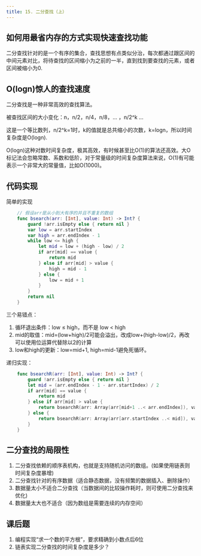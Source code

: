 ```yaml
---
title: 15. 二分查找（上）
---
```


## 如何用最省内存的方式实现快速查找功能

二分查找针对的是一个有序的集合，查找思想有点类似分治，每次都通过跟区间的中间元素对比，将待查找的区间缩小为之前的一半，直到找到要查找的元素，或者区间被缩小为0.

## O(logn)惊人的查找速度

二分查找是一种非常高效的查找算法。

被查找区间的大小变化：n，n/2，n/4，n/8，... ，n/2^k ...

这是一个等比数列，n/2^k=1时，k的值就是总共缩小的次数，k=logn，所以时间复杂度是O(logn).

O(logn)这种对数时间复杂度，极其高效，有时候甚至比O(1)的算法还高效。大O标记法会忽略常数、系数和低阶，对于常量级的时间复杂度算法来说，O(1)有可能表示一个非常大的常量值，比如O(1000)。

## 代码实现

简单的实现
```swift
    // 假设arr是从小到大有序的并且不重复的数组
    func bsearch(arr: [Int], value: Int) -> Int? {
        guard !arr.isEmpty else { return nil }
        var low = arr.startIndex
        var high = arr.endIndex - 1
        while low <= high {
            let mid = low + (high - low) / 2
            if arr[mid] == value {
                return mid
            } else if arr[mid] > value {
                high = mid - 1
            } else {
                low = mid + 1
            }
        }
        return nil
    }
```

三个易错点：
1. 循环退出条件：low ≤ high，而不是 low < high
2. mid的取值：mid=(low+high)/2可能会溢出，改成low+(high-low)/2，再改可以使用位运算代替除以2的计算
3. low和high的更新：low=mid+1, high=mid-1避免死循环。

递归实现：
```swift
    func bsearchR(arr: [Int], value: Int) -> Int? {
        guard !arr.isEmpty else { return nil }
        let mid = (arr.endIndex - 1 - arr.startIndex) / 2
        if arr[mid] == value {
            return mid
        } else if arr[mid] > value {
            return bsearchR(arr: Array(arr[mid+1 ..< arr.endIndex]), value: value)
        } else {
            return bsearchR(arr: Array(arr[arr.startIndex ..< mid]), value: value)
        }
    }
```

## 二分查找的局限性

1. 二分查找依赖的顺序表机构，也就是支持随机访问的数组。(如果使用链表则时间复杂度暴增)
2. 二分查找针对的有序数据（适合静态数据，没有频繁的数据插入、删除操作）
3. 数据量太小不适合二分查找（当数据间的比较操作耗时，则可使用二分查找来优化)
4. 数据量太大也不适合（因为数组是需要连续的内存空间）

## 课后题

1. 编程实现“求一个数的平方根”，要求精确到小数点后6位
2. 链表实现二分查找的时间复杂度是多少？